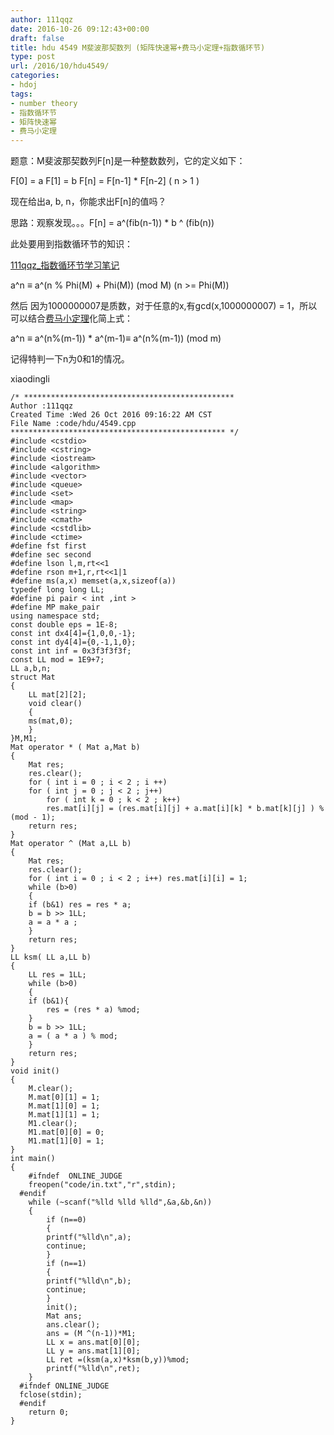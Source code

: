 ```yaml
---
author: 111qqz
date: 2016-10-26 09:12:43+00:00
draft: false
title: hdu 4549 M斐波那契数列 (矩阵快速幂+费马小定理+指数循环节)
type: post
url: /2016/10/hdu4549/
categories:
- hdoj
tags:
- number theory
- 指数循环节
- 矩阵快速幂
- 费马小定理
---
```


题意：M斐波那契数列F[n]是一种整数数列，它的定义如下：

F[0] = a
F[1] = b
F[n] = F[n-1] * F[n-2] ( n > 1 )

现在给出a, b, n，你能求出F[n]的值吗？

思路：观察发现。。。F[n] = a^(fib(n-1)) * b ^ (fib(n))

此处要用到指数循环节的知识：

[111qqz_指数循环节学习笔记](https://111qqz.com/wordpress/2016/10/%E6%8C%87%E6%95%B0%E5%BE%AA%E7%8E%AF%E8%8A%82%E5%AD%A6%E4%B9%A0%E7%AC%94%E8%AE%B0/)

a^n ≡ a^(n % Phi(M) + Phi(M)) (mod M) (n >= Phi(M))

然后 因为1000000007是质数，对于任意的x,有gcd(x,1000000007) = 1，所以可以结合[费马小定理](https://zh.wikipedia.org/wiki/%E8%B4%B9%E9%A9%AC%E5%B0%8F%E5%AE%9A%E7%90%86)化简上式：

a^n ≡ a^(n%(m-1)) * a^(m-1)≡ a^(n%(m-1)) (mod m)

记得特判一下n为0和1的情况。

xiaodingli

    
    /* ***********************************************
    Author :111qqz
    Created Time :Wed 26 Oct 2016 09:16:22 AM CST
    File Name :code/hdu/4549.cpp
    ************************************************ */
    #include <cstdio>
    #include <cstring>
    #include <iostream>
    #include <algorithm>
    #include <vector>
    #include <queue>
    #include <set>
    #include <map>
    #include <string>
    #include <cmath>
    #include <cstdlib>
    #include <ctime>
    #define fst first
    #define sec second
    #define lson l,m,rt<<1
    #define rson m+1,r,rt<<1|1
    #define ms(a,x) memset(a,x,sizeof(a))
    typedef long long LL;
    #define pi pair < int ,int >
    #define MP make_pair
    using namespace std;
    const double eps = 1E-8;
    const int dx4[4]={1,0,0,-1};
    const int dy4[4]={0,-1,1,0};
    const int inf = 0x3f3f3f3f;
    const LL mod = 1E9+7;
    LL a,b,n;
    struct Mat
    {
        LL mat[2][2];
        void clear()
        {
    	ms(mat,0);
        }
    }M,M1;
    Mat operator * ( Mat a,Mat b)
    {
        Mat res;
        res.clear();
        for ( int i = 0 ; i < 2 ; i ++)
    	for ( int j = 0 ; j < 2 ; j++)
    	    for ( int k = 0 ; k < 2 ; k++)
    		res.mat[i][j] = (res.mat[i][j] + a.mat[i][k] * b.mat[k][j] ) % (mod - 1);
        return res;
    }
    Mat operator ^ (Mat a,LL b)
    {
        Mat res;
        res.clear();
        for ( int i = 0 ; i < 2 ; i++) res.mat[i][i] = 1;
        while (b>0)
        {
    	if (b&1) res = res * a;
    	b = b >> 1LL;
    	a = a * a ;
        }
        return res;
    }
    LL ksm( LL a,LL b)
    {
        LL res = 1LL;
        while (b>0)
        {
    	if (b&1){
    	    res = (res * a) %mod;
    	}
    	b = b >> 1LL;
    	a = ( a * a ) % mod;
        }
        return res;
    }
    void init()
    {
        M.clear();
        M.mat[0][1] = 1;
        M.mat[1][0] = 1;
        M.mat[1][1] = 1;
        M1.clear();
        M1.mat[0][0] = 0;
        M1.mat[1][0] = 1;
    }
    int main()
    {
    	#ifndef  ONLINE_JUDGE 
    	freopen("code/in.txt","r",stdin);
      #endif
    	while (~scanf("%lld %lld %lld",&a,&b,&n))
    	{
    	    if (n==0)
    	    {
    		printf("%lld\n",a);
    		continue;
    	    }
    	    if (n==1)
    	    {
    		printf("%lld\n",b);
    		continue;
    	    }
    	    init();
    	    Mat ans;
    	    ans.clear();
    	    ans = (M ^(n-1))*M1;
    	    LL x = ans.mat[0][0];
    	    LL y = ans.mat[1][0];
    	    LL ret =(ksm(a,x)*ksm(b,y))%mod;
    	    printf("%lld\n",ret);
    	}
      #ifndef ONLINE_JUDGE  
      fclose(stdin);
      #endif
        return 0;
    }
    



